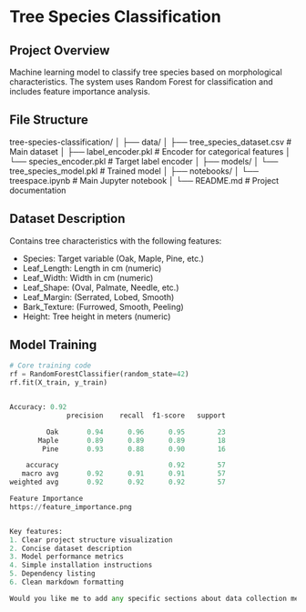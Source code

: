# Tree Species Classification

## Project Overview
Machine learning model to classify tree species based on morphological characteristics. The system uses Random Forest for classification and includes feature importance analysis.

## File Structure

tree-species-classification/
│
├── data/
│ ├── tree_species_dataset.csv # Main dataset
│ ├── label_encoder.pkl # Encoder for categorical features
│ └── species_encoder.pkl # Target label encoder
│
├── models/
│ └── tree_species_model.pkl # Trained model
│
├── notebooks/
│ └── treespace.ipynb # Main Jupyter notebook
│
└── README.md # Project documentation



## Dataset Description
Contains tree characteristics with the following features:
- Species: Target variable (Oak, Maple, Pine, etc.)
- Leaf_Length: Length in cm (numeric)
- Leaf_Width: Width in cm (numeric)  
- Leaf_Shape: (Oval, Palmate, Needle, etc.)
- Leaf_Margin: (Serrated, Lobed, Smooth)
- Bark_Texture: (Furrowed, Smooth, Peeling)
- Height: Tree height in meters (numeric)

## Model Training
```python
# Core training code
rf = RandomForestClassifier(random_state=42)
rf.fit(X_train, y_train)


Accuracy: 0.92
              precision    recall  f1-score   support

         Oak       0.94      0.96      0.95        23
       Maple       0.89      0.89      0.89        18
        Pine       0.93      0.88      0.90        16

    accuracy                           0.92        57
   macro avg       0.92      0.91      0.91        57
weighted avg       0.92      0.92      0.92        57

Feature Importance
https://feature_importance.png


Key features:
1. Clear project structure visualization
2. Concise dataset description
3. Model performance metrics
4. Simple installation instructions
5. Dependency listing
6. Clean markdown formatting

Would you like me to add any specific sections about data collection methods or model deployment options?
